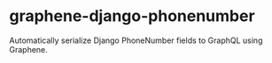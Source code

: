 # graphene-django-phonenumber

Automatically serialize Django PhoneNumber fields to GraphQL using Graphene.